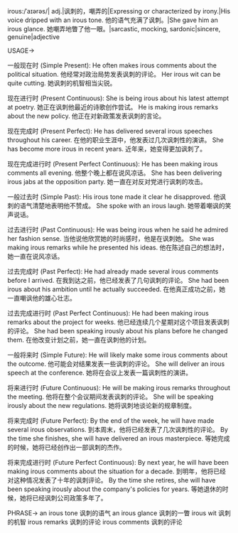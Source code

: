 irous:/ˈaɪərəs/| adj.|讽刺的，嘲弄的|Expressing or characterized by irony.|His voice dripped with an irous tone. 他的语气充满了讽刺。|She gave him an irous glance. 她嘲弄地瞥了他一眼。|sarcastic, mocking, sardonic|sincere, genuine|adjective

USAGE->

一般现在时 (Simple Present):
He often makes irous comments about the political situation. 他经常对政治局势发表讽刺的评论。
Her irous wit can be quite cutting. 她讽刺的机智相当尖锐。


现在进行时 (Present Continuous):
She is being irous about his latest attempt at poetry. 她正在讽刺他最近的诗歌创作尝试。
He is making irous remarks about the new policy. 他正在对新政策发表讽刺的言论。


现在完成时 (Present Perfect):
He has delivered several irous speeches throughout his career. 在他的职业生涯中，他发表过几次讽刺性的演讲。
She has become more irous in recent years. 近年来，她变得更加讽刺了。


现在完成进行时 (Present Perfect Continuous):
He has been making irous comments all evening. 他整个晚上都在说风凉话。
She has been delivering irous jabs at the opposition party. 她一直在对反对党进行讽刺的攻击。


一般过去时 (Simple Past):
His irous tone made it clear he disapproved. 他讽刺的语气清楚地表明他不赞成。
She spoke with an irous laugh. 她带着嘲讽的笑声说话。


过去进行时 (Past Continuous):
He was being irous when he said he admired her fashion sense. 当他说他欣赏她的时尚感时，他是在讽刺她。
She was making irous remarks while he presented his ideas. 他在陈述自己的想法时，她一直在说风凉话。


过去完成时 (Past Perfect):
He had already made several irous comments before I arrived. 在我到达之前，他已经发表了几句讽刺的评论。
She had been irous about his ambition until he actually succeeded.  在他真正成功之前，她一直嘲讽他的雄心壮志。


过去完成进行时 (Past Perfect Continuous):
He had been making irous remarks about the project for weeks. 他已经连续几个星期对这个项目发表讽刺的评论。
She had been speaking irously about his plans before he changed them. 在他改变计划之前，她一直在讽刺他的计划。


一般将来时 (Simple Future):
He will likely make some irous comments about the outcome. 他可能会对结果发表一些讽刺的评论。
She will deliver an irous speech at the conference. 她将在会议上发表一篇讽刺性的演讲。


将来进行时 (Future Continuous):
He will be making irous remarks throughout the meeting. 他将在整个会议期间发表讽刺的评论。
She will be speaking irously about the new regulations. 她将讽刺地谈论新的规章制度。


将来完成时 (Future Perfect):
By the end of the week, he will have made several irous observations. 到本周末，他将已经发表了几次讽刺性的评论。
By the time she finishes, she will have delivered an irous masterpiece. 等她完成的时候，她将已经创作出一部讽刺的杰作。


将来完成进行时 (Future Perfect Continuous):
By next year, he will have been making irous comments about the situation for a decade. 到明年，他将已经对这种情况发表了十年的讽刺评论。
By the time she retires, she will have been speaking irously about the company's policies for years. 等她退休的时候，她将已经讽刺公司政策多年了。


PHRASE->
an irous tone 讽刺的语气
an irous glance 讽刺的一瞥
irous wit 讽刺的机智
irous remarks 讽刺的评论
irous comments 讽刺的评论
